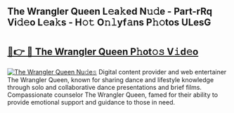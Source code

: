 ## The Wrangler Queen L𝚎a𝚔ed N𝚞𝚍e - Part-rRq Vi𝚍𝚎o L𝚎a𝚔s - H𝚘𝚝 O𝚗𝚕yf𝚊ns P𝚑𝚘tos ULesG

# <h2><a href="http://kf806p.oniu.top/?m=The+Wrangler+Queen">🔗👉 🔴 The Wrangler Queen P𝚑ot𝚘𝚜 V𝚒d𝚎o</a></h2>

[![The Wrangler Queen Nu𝚍e𝚜](https://i.imgur.com/0qMVB7G.gif)](http://kf806p.oniu.top/?m=The+Wrangler+Queen)
Digital content provider and web entertainer The Wrangler Queen, known for sharing dance and lifestyle knowledge through solo and collaborative dance presentations and brief films. Compassionate counselor The Wrangler Queen, famed for their ability to provide emotional support and guidance to those in need.  
